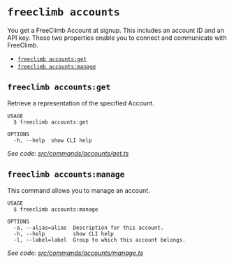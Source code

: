 `freeclimb accounts`
====================

You get a FreeClimb Account at signup. This includes an account ID and an API key. These two properties enable you to connect and communicate with FreeClimb.

* [`freeclimb accounts:get`](#freeclimb-accountsget)
* [`freeclimb accounts:manage`](#freeclimb-accountsmanage)

## `freeclimb accounts:get`

Retrieve a representation of the specified Account.

```
USAGE
  $ freeclimb accounts:get

OPTIONS
  -h, --help  show CLI help
```

_See code: [src/commands/accounts/get.ts](https://github.com/FreeClimbAPI/freeclimb-cli/blob/v0.4.1/src/commands/accounts/get.ts)_

## `freeclimb accounts:manage`

This command allows you to manage an account.

```
USAGE
  $ freeclimb accounts:manage

OPTIONS
  -a, --alias=alias  Description for this account.
  -h, --help         show CLI help
  -l, --label=label  Group to which this account belongs.
```

_See code: [src/commands/accounts/manage.ts](https://github.com/FreeClimbAPI/freeclimb-cli/blob/v0.4.1/src/commands/accounts/manage.ts)_
